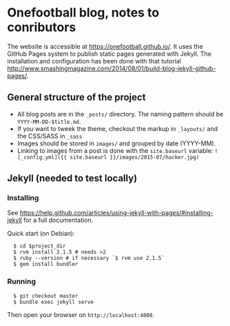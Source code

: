 # Onefootball blog, notes to conributors

The website is accessible at https://onefootball.github.io/. It uses the GitHub Pages system to publish static pages generated with Jekyll. The installation and configuration has been done with that tutorial http://www.smashingmagazine.com/2014/08/01/build-blog-jekyll-github-pages/.


## General structure of the project

  * All blog posts are in the `_posts/` directory. The naming pattern should be `YYYY-MM-DD-$title.md`.
  * If you want to tweek the theme, checkout the markup in `_layouts/` and the CSS/SASS in `_sass`
  * Images should be stored in `images/` and grouped by date (YYYY-MM).
  * Linking to images from a post is done with the `site.baseurl` variable: `![_config.yml]({{ site.baseurl }}/images/2015-07/hacker.jpg)`


## Jekyll (needed to test locally)


### Installing

See https://help.github.com/articles/using-jekyll-with-pages/#installing-jekyll for a full documentation.

Quick start (on Debian):

```
  $ cd $project_dir
  $ rvm install 2.1.5 # needs >2
  $ ruby --version # if necessary `$ rvm use 2.1.5`
  $ gem install bundler
```

### Running

```
  $ git checkout master
  $ bundle exec jekyll serve
```

Then open your browser on `http://localhost:4000`.

